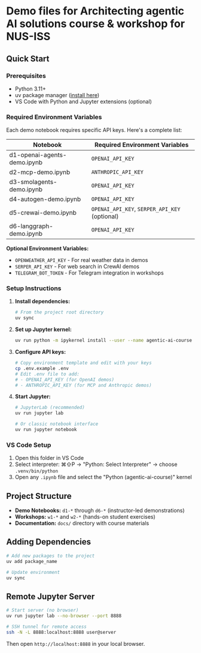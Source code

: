 # Demo files for Architecting agentic AI solutions course & workshop for NUS-ISS

## Quick Start

### Prerequisites
- Python 3.11+
- uv package manager ([install here](https://docs.astral.sh/uv/getting-started/installation/))
- VS Code with Python and Jupyter extensions (optional)

### Required Environment Variables

Each demo notebook requires specific API keys. Here's a complete list:

| Notebook | Required Environment Variables |
|----------|-------------------------------|
| d1-openai-agents-demo.ipynb | `OPENAI_API_KEY` |
| d2-mcp-demo.ipynb | `ANTHROPIC_API_KEY` |
| d3-smolagents-demo.ipynb | `OPENAI_API_KEY` |
| d4-autogen-demo.ipynb | `OPENAI_API_KEY` |
| d5-crewai-demo.ipynb | `OPENAI_API_KEY`, `SERPER_API_KEY` (optional) |
| d6-langgraph-demo.ipynb | `OPENAI_API_KEY` |

**Optional Environment Variables:**
- `OPENWEATHER_API_KEY` - For real weather data in demos
- `SERPER_API_KEY` - For web search in CrewAI demos
- `TELEGRAM_BOT_TOKEN` - For Telegram integration in workshops

### Setup Instructions

1. **Install dependencies:**
   ```bash
   # From the project root directory
   uv sync
   ```

2. **Set up Jupyter kernel:**
   ```bash
   uv run python -m ipykernel install --user --name agentic-ai-course --display-name "Python (agentic-ai-course)"
   ```

3. **Configure API keys:**
   ```bash
   # Copy environment template and edit with your keys
   cp .env.example .env
   # Edit .env file to add:
   # - OPENAI_API_KEY (for OpenAI demos)
   # - ANTHROPIC_API_KEY (for MCP and Anthropic demos)
   ```

4. **Start Jupyter:**
   ```bash
   # JupyterLab (recommended)
   uv run jupyter lab

   # Or classic notebook interface
   uv run jupyter notebook
   ```

### VS Code Setup
1. Open this folder in VS Code
2. Select interpreter: ⌘⇧P → "Python: Select Interpreter" → choose `.venv/bin/python`
3. Open any `.ipynb` file and select the "Python (agentic-ai-course)" kernel

## Project Structure

- **Demo Notebooks:** `d1-*` through `d6-*` (instructor-led demonstrations)
- **Workshops:** `w1-*` and `w2-*` (hands-on student exercises)
- **Documentation:** `docs/` directory with course materials

## Adding Dependencies

```bash
# Add new packages to the project
uv add package_name

# Update environment
uv sync
```

## Remote Jupyter Server

```bash
# Start server (no browser)
uv run jupyter lab --no-browser --port 8888

# SSH tunnel for remote access
ssh -N -L 8888:localhost:8888 user@server
```

Then open `http://localhost:8888` in your local browser.
